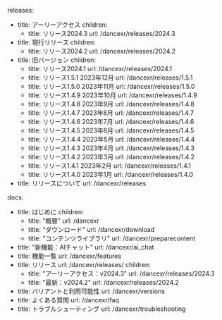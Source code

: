 releases:
  - title: アーリーアクセス
    children:
    - title: リリース2024.3
      url: /dancexr/releases/2024.3
  - title: 現行リリース
    children:
    - title: リリース2024.2
      url: /dancexr/releases/2024.2
  - title: 旧バージョン
    children:
    - title: リリース2024.1
      url: /dancexr/releases/2024.1
    - title: リリース1.5.1 2023年12月
      url: /dancexr/releases/1.5.1
    - title: リリース1.5.0 2023年11月
      url: /dancexr/releases/1.5.0
    - title: リリース1.4.9 2023年10月
      url: /dancexr/releases/1.4.9
    - title: リリース1.4.8 2023年9月
      url: /dancexr/releases/1.4.8
    - title: リリース1.4.7 2023年8月
      url: /dancexr/releases/1.4.7
    - title: リリース1.4.6 2023年7月
      url: /dancexr/releases/1.4.6
    - title: リリース1.4.5 2023年6月
      url: /dancexr/releases/1.4.5
    - title: リリース1.4.4 2023年5月
      url: /dancexr/releases/1.4.4
    - title: リリース1.4.3 2023年4月
      url: /dancexr/releases/1.4.3
    - title: リリース1.4.2 2023年3月
      url: /dancexr/releases/1.4.2
    - title: リリース1.4.1 2023年2月
      url: /dancexr/releases/1.4.1
    - title: リリース1.4.0 2023年1月
      url: /dancexr/releases/1.4.0
  - title: リリースについて
    url: /dancexr/releases

docs:
  - title: はじめに
    children:
      - title: "概要"
        url: /dancexr
      - title: "ダウンロード"
        url: /dancexr/download
      - title: "コンテンツライブラリ"
        url: /dancexr/preparecontent
  - title: "新機能：AIチャット"
    url: /dancexr/ai_chat
  - title: 機能一覧
    url: /dancexr/features
  - title: リリース
    url: /dancexr/releases/
    children:
    - title: "アーリーアクセス：v2024.3"
      url: /dancexr/releases/2024.3
    - title: "最新：v2024.2"
      url: /dancexr/releases/2024.2
  - title: バリアントと利用可能性
    url: /dancexr/versions
  - title: よくある質問
    url: /dancexr/faq
  - title: トラブルシューティング
    url: /dancexr/troubleshooting